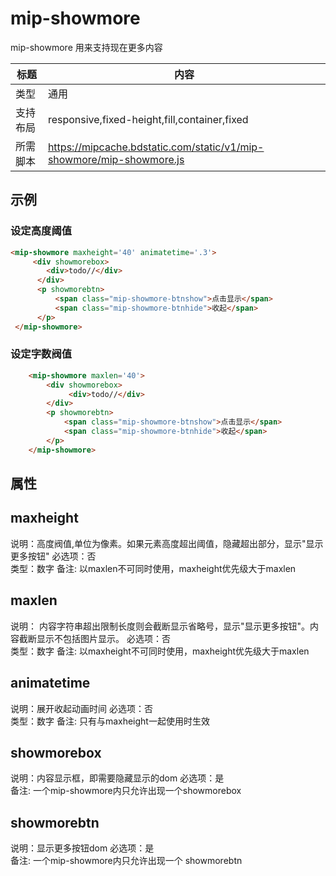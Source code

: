 # mip-showmore

mip-showmore 用来支持现在更多内容

标题|内容
----|----
类型|通用
支持布局|responsive,fixed-height,fill,container,fixed
所需脚本|https://mipcache.bdstatic.com/static/v1/mip-showmore/mip-showmore.js

## 示例

### 设定高度阈值

```html
<mip-showmore maxheight='40' animatetime='.3'>
     <div showmorebox>
        <div>todo//</div>
      </div>
      <p showmorebtn>
          <span class="mip-showmore-btnshow">点击显示</span>
          <span class="mip-showmore-btnhide">收起</span>
      </p>
 </mip-showmore>
```

### 设定字数阀值

```html
    <mip-showmore maxlen='40'>
        <div showmorebox>
             <div>todo//</div>
        </div>
        <p showmorebtn>
            <span class="mip-showmore-btnshow">点击显示</span>
            <span class="mip-showmore-btnhide">收起</span>
        </p>
    </mip-showmore>
```


## 属性

## maxheight

说明：高度阀值,单位为像素。如果元素高度超出阈值，隐藏超出部分，显示"显示更多按钮"
必选项：否  
类型：数字
备注:  以maxlen不可同时使用，maxheight优先级大于maxlen

##  maxlen

说明：  内容字符串超出限制长度则会截断显示省略号，显示"显示更多按钮"。内容截断显示不包括图片显示。
必选项：否     
类型：数字
备注:  以maxheight不可同时使用，maxheight优先级大于maxlen


## animatetime

说明：展开收起动画时间
必选项：否   
类型：数字 
备注:  只有与maxheight一起使用时生效

## showmorebox

说明：内容显示框，即需要隐藏显示的dom
必选项：是  
备注:  一个mip-showmore内只允许出现一个showmorebox

## showmorebtn

说明：显示更多按钮dom
必选项：是  
备注:  一个mip-showmore内只允许出现一个 showmorebtn